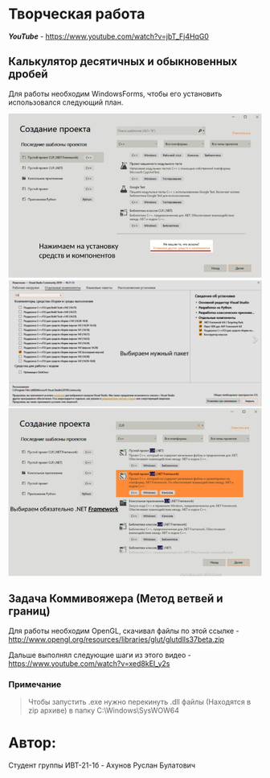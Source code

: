 # Творческая работа
***YouTube*** - https://www.youtube.com/watch?v=jbT_Fj4HqG0
## Калькулятор десятичных и обыкновенных дробей

Для работы необходим WindowsForms, чтобы его установить использовался следующий план.

![Первый шаг](https://github.com/FarWG/Algoritm_NeLab/blob/main/picture/WindowsForms1.png)
![Второй шаг](https://github.com/FarWG/Algoritm_NeLab/blob/main/picture/WindowsForms2.png)
![Третий шаг](https://github.com/FarWG/Algoritm_NeLab/blob/main/picture/WindowsForms3.png)

## Задача Коммивояжера (Метод ветвей и границ)

Для работы необходим OpenGL, скачивал файлы по этой ссылке - http://www.opengl.org/resources/libraries/glut/glutdlls37beta.zip

Дальше выполнял следующие шаги из этого видео - https://www.youtube.com/watch?v=xed8kEI_y2s

### Примечание
> Чтобы запустить .exe нужно перекинуть .dll файлы (Находятся в zip архиве) в папку C:\Windows\SysWOW64

# Автор:

Студент группы ИВТ-21-1б - Ахунов Руслан Булатович
